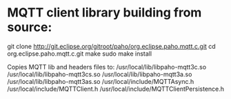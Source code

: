 MQTT client library building from source:
=========================================
git clone http://git.eclipse.org/gitroot/paho/org.eclipse.paho.mqtt.c.git
cd org.eclipse.paho.mqtt.c.git
make
sudo make install

Copies MQTT lib and headers files to:
/usr/local/lib/libpaho-mqtt3c.so
/usr/local/lib/libpaho-mqtt3cs.so
/usr/local/lib/libpaho-mqtt3a.so
/usr/local/lib/libpaho-mqtt3as.so
/usr/local/include/MQTTAsync.h
/usr/local/include/MQTTClient.h
/usr/local/include/MQTTClientPersistence.h


